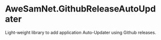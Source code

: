 # AweSamNet.GithubReleaseAutoUpdater
Light-weight library to add application Auto-Updater using Github releases.
